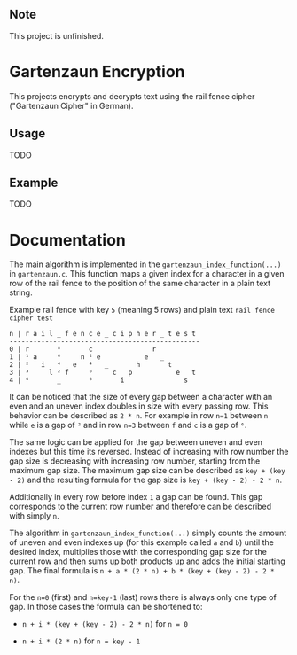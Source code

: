 ## Note

This project is unfinished.

# Gartenzaun Encryption

This projects encrypts and decrypts text using the rail fence cipher ("Gartenzaun Cipher" in German).

## Usage

TODO

## Example

TODO

# Documentation

The main algorithm is implemented in the `gartenzaun_index_function(...)` in `gartenzaun.c`. This function maps a given index for a character in a given row of the rail fence to the position of the same character in a plain text string.

Example rail fence with key `5` (meaning 5 rows) and plain text `rail fence cipher test`

``` text
n | r a i l _ f e n c e _ c i p h e r _ t e s t
------------------------------------------------
0 | r       ⁸       c               r
1 | ¹ a     ⁶     n ² e           e   _
2 | ²   i   ⁴   e   ⁴   _       h       t
3 | ³     l ² f     ⁶     c   p           e   t
4 | ⁴       _       ⁸       i               s
```

It can be noticed that the size of every gap between a character with an even and an uneven index doubles in size with every passing row.
This behavior can be described as `2 * n`.
For example in row `n=1` between `n` while `e` is a gap of `²` and in row `n=3` between `f` and `c` is a gap of `⁶`.

The same logic can be applied for the gap between uneven and even indexes but this time its reversed. Instead of increasing with row number the gap size is decreasing with increasing row number, starting from the maximum gap size.
The maximum gap size can be described as `key + (key - 2)` and the resulting formula for the  gap size is  `key + (key - 2) - 2 * n`.

Additionally in every row before index `1` a gap can be found. This gap corresponds to the current row number and therefore can be described with simply `n`.

The algorithm in `gartenzaun_index_function(...)` simply counts the amount of uneven and even indexes up (for this example called `a` and `b`) until the desired index, multiplies those with the corresponding gap size for the current row and then sums up both products up and adds the initial starting gap.
The final formula is `n + a * (2 * n) + b * (key + (key - 2) - 2 * n)`.

For the `n=0` (first) and `n=key-1` (last) rows there is always only one type of gap. In those cases the formula can be shortened to:

- `n + i * (key + (key - 2) - 2 * n)` for `n = 0`

- `n + i * (2 * n)` for `n = key - 1`
